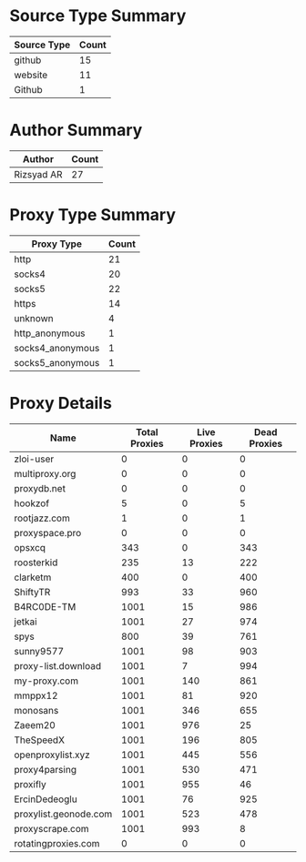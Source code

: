 # Source Type Summary

| Source Type | Count |
|-------------|-------|
| github | 15 |
| website | 11 |
| Github | 1 |


# Author Summary

| Author | Count |
|--------|-------|
| Rizsyad AR | 27 |


# Proxy Type Summary

| Proxy Type | Count |
|------------|-------|
| http | 21 |
| socks4 | 20 |
| socks5 | 22 |
| https | 14 |
| unknown | 4 |
| http_anonymous | 1 |
| socks4_anonymous | 1 |
| socks5_anonymous | 1 |


# Proxy Details

| Name | Total Proxies | Live Proxies | Dead Proxies |
|------|---------------|--------------|---------------|
| zloi-user | 0 | 0 | 0 |
| multiproxy.org | 0 | 0 | 0 |
| proxydb.net | 0 | 0 | 0 |
| hookzof | 5 | 0 | 5 |
| rootjazz.com | 1 | 0 | 1 |
| proxyspace.pro | 0 | 0 | 0 |
| opsxcq | 343 | 0 | 343 |
| roosterkid | 235 | 13 | 222 |
| clarketm | 400 | 0 | 400 |
| ShiftyTR | 993 | 33 | 960 |
| B4RC0DE-TM | 1001 | 15 | 986 |
| jetkai | 1001 | 27 | 974 |
| spys | 800 | 39 | 761 |
| sunny9577 | 1001 | 98 | 903 |
| proxy-list.download | 1001 | 7 | 994 |
| my-proxy.com | 1001 | 140 | 861 |
| mmppx12 | 1001 | 81 | 920 |
| monosans | 1001 | 346 | 655 |
| Zaeem20 | 1001 | 976 | 25 |
| TheSpeedX | 1001 | 196 | 805 |
| openproxylist.xyz | 1001 | 445 | 556 |
| proxy4parsing | 1001 | 530 | 471 |
| proxifly | 1001 | 955 | 46 |
| ErcinDedeoglu | 1001 | 76 | 925 |
| proxylist.geonode.com | 1001 | 523 | 478 |
| proxyscrape.com | 1001 | 993 | 8 |
| rotatingproxies.com | 0 | 0 | 0 |
